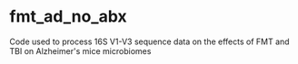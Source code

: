 # fmt_ad_no_abx
Code used to process 16S V1-V3 sequence data on the effects of FMT and TBI on Alzheimer's mice microbiomes
